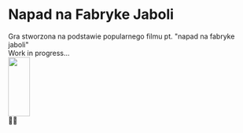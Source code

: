 # Napad na Fabryke Jaboli
Gra stworzona na podstawie popularnego filmu pt. "napad na fabryke jaboli" <br/>
Work in progress... <br/>
<img width=44 height=120 src="https://github.com/jakub-swiniarski/napad-na-fabryke-jaboli/assets/77209709/bb3b219a-68d1-49fa-99e2-e9d391f2bc5e](https://github.com/jakub-swiniarski/napad-na-fabryke-jaboli/blob/main/assets/sprites/zywiec/idle/zywiecD.png"> <br/>
👨🏿